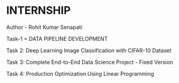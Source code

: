# INTERNSHIP

Author - Rohit Kumar Senapati

Task-1 = DATA PIPELINE DEVELOPMENT 

Task 2: Deep Learning Image Classification with CIFAR-10 Dataset

Task 3: Complete End-to-End Data Science Project - Fixed Version

Task 4: Production Optimization Using Linear Programming